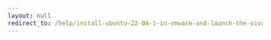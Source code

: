 ```yaml
---
layout: null
redirect_to: /help/install-ubuntu-22-04-1-in-vmware-and-launch-the-vivado-2023-1-installer/
---
```

